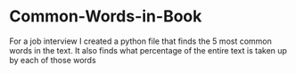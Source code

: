 # Common-Words-in-Book
For a job interview I created a python file that finds the 5 most common words in the text. It also finds what percentage of the entire text is taken up by each of those words
